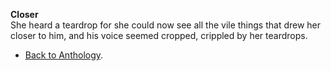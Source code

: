 **Closer**  
She heard a teardrop for she could now see all the vile things that drew her closer to him, and his voice seemed cropped, crippled by her teardrops.  

- <a href="https://kushalsamant.github.io/anthology.html">Back to Anthology</a>.  